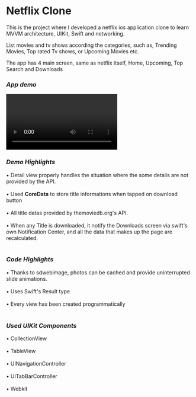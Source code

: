 # Netflix Clone

This is the project where I developed a netflix ios application clone to learn MVVM architecture, UIKit, Swift and networking.

List movies and tv shows according the categories, such as, Trending Movies, Top rated Tv shows, or Upcoming Movies etc.

The app has 4 main screen, same as netflix itself, Home, Upcoming, Top Search and Downloads


### *App demo*
<video src="https://user-images.githubusercontent.com/47990723/190715554-a5b282a4-cec2-427a-bdfb-41662ab31236.mp4
" controls="controls" style="max-width: 730px;"> </video>

### *Demo Highlights*
• Detail view properly handles the situation where the some details are not provided by the API. <br /><br />
• Used **CoreData** to store title informations when tapped on download button <br /><br />
• All title datas provided by themoviedb.org's API. <br/><br/>
• When any Title is downloaded, it notify the Downloads screen via swift's own Notification Center, and all the data that makes up the page are recalculated. <br/><br/>

### *Code Highlights*
• Thanks to sdwebimage, photos can be cached and provide uninterrupted slide animations.  <br /><br />
• Uses Swift's Result type <br /><br />
• Every view has been created programmatically <br /><br />

### *Used UIKit Components*
• CollectionView <br /><br />
• TableView <br /><br />
• UINavigationController <br /><br />
• UITabBarController <br /><br />
• Webkit <br /><br />
